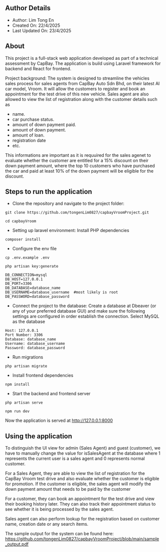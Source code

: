 ## Author Details
* Author: Lim Tong En
* Created On: 22/4/2025
* Last Updated On: 23/4/2025

## About

This project is a full-stack web application developed as part of a technical assessment by CapBay. The application is build using Laravel framework for backend and React for frontend.

Project background: The system is designed to streamline the vehicles sales process for sales agents from CapBay Auto Sdn Bhd, on their latest AI car model, Vroom. It will allow the customers to register and book an appointment for the test drive of this new vehicle. Sales agent are also allowed to view the list of registration along with the customer details such as

- name.
- car purchase status.
- amount of down payment paid.
- amount of down payment.
- amount of loan.
- registration date
- etc.

This informations are important as it is requuired for the sales agenet to evaluate whether the customer are entitled for a 15% discount on their down payment amount, where the top 10 customers who have purchased the car and paid at least 10% of the down payment will be eligible for the discount.


## Steps to run the application

- Clone the repository and navigate to the project folder:

`git clone https://github.com/tongenLim0827/capbayVroomProject.git`

`cd capbayVroom`

- Setting up laravel environment: Install PHP dependencies

`composer install`

- Configure the env file

`cp .env.example .env`

`php artisan key:generate`


```
DB_CONNECTION=mysql
DB_HOST=127.0.0.1
DB_PORT=3306
DB_DATABASE=database_name
DB_USERNAME=database_username  #most likely is root
DB_PASSWORD=database_password
```


-  Connect the project to the database: Create a database at Dbeaver (or any of your preferred database GUI) and make sure the following settings are configured in order establish the connection. Select MySQL as the database
```
Host: 127.0.0.1
Port Number: 3306
Database: database_name
Username: database_username
Password: database_password
```
- Run migrations

`php artisan migrate`

- Install frontend dependencies

`npm install`

- Start the backend and frontend server

`php artisan serve`

`npm run dev`

Now the application is served at <Link>http://127.0.0.1:8000</Link>

## Using the application
To distinguish the UI view for admin (Sales Agent) and guest (customer), we have to manually change the value for isSalesAgent at the database where 1 represents the current user is a sales agent and 0 represents normal customer.

For a Sales Agent, they are able to view the list of registration for the CapBay Vroom test drive and also evaluate whether the customer is eligible for promotion. If the customer is eligible, the sales agent will modify the down payment amount that needs to be paid by the customer

For a customer, they can book an appointment for the test drive and view their booking history later. They can also track their appointment status to see whether it is being processed by the sales agent.

Sales agent can also perform lookup for the registration based on customer name, creation date or any search items.

The sample output for the system can be found here: <Link>https://github.com/tongenLim0827/capbayVroomProject/blob/main/sample_output.pdf</Link>
